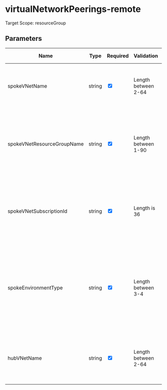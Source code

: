 ﻿# virtualNetworkPeerings-remote

Target Scope: resourceGroup

## Parameters
| Name | Type | Required | Validation | Default value | Description |
| -- |  -- | -- | -- | -- | -- |
| spokeVNetName | string | <input type="checkbox" checked> | Length between 2-64 | <pre></pre> | The name of the Spoke VNet. This is the VNet you are trying to attach to the central hub. |
| spokeVNetResourceGroupName | string | <input type="checkbox" checked> | Length between 1-90 | <pre></pre> | The name of the resourcegroup where the Spoke VNet resides in. This is the VNet you are trying to attach to the central hub. |
| spokeVNetSubscriptionId | string | <input type="checkbox" checked> | Length is 36 | <pre></pre> | The ID of the subscription where the Spoke VNet resides in. This is the VNet you are trying to attach to the central hub. |
| spokeEnvironmentType | string | <input type="checkbox" checked> | Length between 3-4 | <pre></pre> | The environment type of the subscription where the Spoke VNet resides in. For example: `dev`, `acc`, `prd`. This is the VNet you are trying to attach to the central hub. |
| hubVNetName | string | <input type="checkbox" checked> | Length between 2-64 | <pre></pre> | The name of the Hub VNet. This is the VNet which acts as the central Hub in the Hub/spoke model. |
